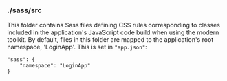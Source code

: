 ### ./sass/src

This folder contains Sass files defining CSS rules corresponding to classes
included in the application's JavaScript code build when using the modern toolkit.
By default, files in this folder are mapped to the application's root namespace, 'LoginApp'.
This is set in `"app.json"`:

    "sass": {
        "namespace": "LoginApp"
    }